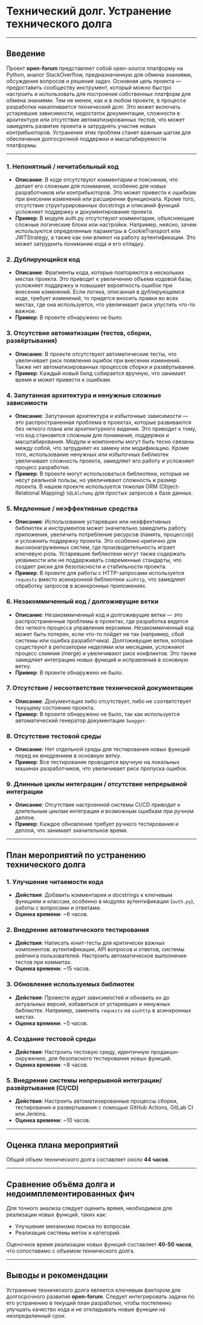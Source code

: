 # Технический долг. Устранение технического долга

---

## Введение

Проект **open-forum** представляет собой open-source платформу на Python, аналог StackOverflow, предназначенную для обмена знаниями, обсуждения вопросов и решения задач. Основная цель проекта — предоставить сообществу инструмент, который можно быстро настроить и использовать для построения собственных платформ для обмена знаниями. Тем не менее, как и в любом проекте, в процессе разработки накапливается технический долг. Это может включать устаревшие зависимости, недостаток документации, сложности в архитектуре или отсутствие автоматизированных тестов, что может замедлять развитие проекта и затруднять участие новых контрибьюторов. Устранение этих проблем станет важным шагом для обеспечения долгосрочной поддержки и масштабируемости платформы.

---

### 1. **Непонятный / нечитабельный код**
- **Описание**: В коде отсутствуют комментарии и пояснения, что делает его сложным для понимания, особенно для новых разработчиков или контрибьюторов. Это может привести к ошибкам при внесении изменений или расширении функционала. Кроме того, отсутствие структурированных docstrings и описаний функций усложняет поддержку и документирование проекта.
- **Пример**: В модуле auth.py отсутствуют комментарии, объясняющие сложные логические блоки или настройки. Например, неясно, зачем используются определенные параметры в CookieTransport или JWTStrategy, а также как они влияют на работу аутентификации. Это может затруднить понимание кода и его отладку.

### 2. **Дублирующийся код**
- **Описание**: Фрагменты кода, которые повторяются в нескольких местах проекта. Это приводит к увеличению объема кодовой базы, усложняет поддержку и повышает вероятность ошибок при внесении изменений. Если логика, описанная в дублирующемся коде, требует изменений, то придется вносить правки во всех местах, где она используется, что увеличивает риск упустить что-то важное.
- **Пример**: В проекте обнаружено не было.

### 3. **Отсутствие автоматизации (тестов, сборки, развёртывания)**
- **Описание**: В проекте отсутствуют автоматические тесты, что увеличивает риск появления ошибок при внесении изменений. Также нет автоматизированных процессов сборки и развёртывания.
- **Пример**: Каждый новый билд собирается вручную, что занимает время и может привести к ошибкам.

### 4. **Запутанная архитектура и ненужные сложные зависимости**
- **Описание**: Запутанная архитектура и избыточные зависимости — это распространенная проблема в проектах, которые развиваются без четкого плана или архитектурного видения. Это приводит к тому, что код становится сложным для понимания, поддержки и масштабирования. Модули и компоненты могут быть тесно связаны между собой, что затрудняет их замену или модификацию. Кроме того, использование ненужных или избыточных библиотек увеличивает сложность проекта, замедляет его работу и усложняет процесс разработки.
- **Пример**: В проекте могут использоваться библиотеки, которые не несут реальной пользы, но увеличивают сложность и размер проекта. В нашем проекте используется тяжелая ORM (Object-Relational Mapping) `SQLAlchemy` для простых запросов к базе данных.

### 5. **Медленные / неэффективные средства**
- **Описание**: Использование устаревших или неэффективных библиотек и инструментов может значительно замедлить работу приложения, увеличить потребление ресурсов (память, процессор) и усложнить поддержку проекта. Это особенно критично для высоконагруженных систем, где производительность играет ключевую роль. Устаревшие библиотеки могут также содержать уязвимости или не поддерживать современные стандарты, что создает риски для безопасности и стабильности проекта.
- **Пример**: В проекте для работы с HTTP-запросами используется `requests` вместо асинхронной библиотеки `aiohttp`, что замедляет обработку запросов в асинхронных приложениях.

### 6. **Незакоммиченный код / долгоживущие ветки**
- **Описание**:  Незакоммиченный код и долгоживущие ветки — это распространенные проблемы в проектах, где разработка ведется без четкого процесса управления версиями. Незакоммиченный код может быть потерян, если что-то пойдет не так (например, сбой системы или ошибка разработчика). Долгоживущие ветки, которые существуют в репозитории неделями или месяцами, усложняют процесс слияния (merge) и увеличивают риск конфликтов. Это также замедляет интеграцию новых функций и исправлений в основную ветку.
- **Пример**: В проекте обнаружено не было.

### 7. **Отсутствие / несоответствие технической документации**
- **Описание**: Документация либо отсутствует, либо не соответствует текущему состоянию проекта.
- **Пример**: В проекте обнаружено не было, так как используется автоматический генератор документации `Swagger`.

### 8. **Отсутствие тестовой среды**
- **Описание**: Нет отдельной среды для тестирования новых функций перед их внедрением в основную ветку.
- **Пример**: Все тестирование проводится вручную на локальных машинах разработчиков, что увеличивает риск пропуска ошибок.

### 9. **Длинные циклы интеграции / отсутствие непрерывной интеграции**
- **Описание**: Отсутствие настроенной системы CI/CD приводит к длительным циклам интеграции и возможным ошибкам при ручном деплое.
- **Пример**: Каждое обновление требует ручного тестирования и деплоя, что занимает значительное время.

---

## План мероприятий по устранению технического долга

### 1. **Улучшение читаемости кода**
- **Действия**: Добавить комментарии и docstrings к ключевым функциям и классам, особенно в модулях аутентификации (`auth.py`), работы с вопросами и ответами.
- **Оценка времени**: ~6 часов.

### 2. **Внедрение автоматического тестирования**
- **Действия**: Написать юнит-тесты для критически важных компонентов: аутентификации, API вопросов и ответов, системы рейтинга пользователей. Настроить автоматическое выполнение тестов при коммитах.
- **Оценка времени**: ~15 часов.

### 3. **Обновление используемых библиотек**
- **Действия**: Провести аудит зависимостей и обновить их до актуальных версий, избавиться от устаревших и ненужных библиотек. Например, заменить `requests` на `aiohttp` в асинхронных местах.
- **Оценка времени**: ~5 часов.

### 4. **Создание тестовой среды**
- **Действия**: Настроить тестовую среду, идентичную продакшн-окружению, для безопасного тестирования новых функций.
- **Оценка времени**: ~8 часов.

### 5. **Внедрение системы непрерывной интеграции/развёртывания (CI/CD)**
- **Действия**: Настроить автоматизированные процессы сборки, тестирования и развертывания с помощью GitHub Actions, GitLab CI или Jenkins.
- **Оценка времени**: ~10 часов.

---

## Оценка плана мероприятий

Общий объем технического долга составляет около **44 часов**.

---

## Сравнение объёма долга и недоимплементированных фич

Для точного анализа следует оценить время, необходимое для реализации новых функций, таких как:
- Улучшение механизма поиска по вопросам.
- Реализация системы меток и категорий.

Оценочное время реализации новых функций составляет **40-50 часов**, что сопоставимо с объемом технического долга.

---

## Выводы и рекомендации

Устранение технического долга является ключевым фактором для долгосрочного развития **open-forum**. Следует интегрировать задачи по его устранению в текущий план разработки, чтобы постепенно улучшать качество кода и не откладывать новые функции на неопределенный срок.
